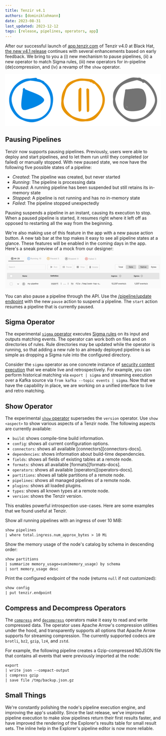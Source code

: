 ```yaml
---
title: Tenzir v4.1
authors: [dominiklohmann]
date: 2023-08-31
last_updated: 2023-12-12
tags: [release, pipelines, operators, app]
---
```


After our successful launch of [app.tenzir.com][tenzir-app] of Tenzir v4.0 at
Black Hat, [the new v4.1 release][github-release] continues with several
enhancements based on early feedback. We bring to you a (i) new mechanism to
pause pipelines, (ii) a new operator to match Sigma rules, (iii) new operators
for in-pipeline (de)compression, and (iv) a revamp of the `show` operator.

[github-release]: https://github.com/tenzir/vast/releases/tag/v4.1.0
[tenzir-app]: https://app.tenzir.com

![Tenzir v4.1](tenzir-v4.1.excalidraw.svg)

<!--truncate-->

## Pausing Pipelines

Tenzir now supports pausing pipelines. Previously, users were able to deploy and
start pipelines, and to let them run until they completed (or failed) or
manually stopped. With new paused state, we now have the following five possible
states of a pipeline:

- *Created*: The pipeline was created, but never started
- *Running*: The pipeline is processing data
- *Paused*: A running pipeline has been suspended but still retains its
  in-memory state
- *Stopped*: A pipeline is not running and has no in-memory state
- *Failed*: The pipeline stopped unexpectedly

Pausing suspends a pipeline in an instant, causing its execution to stop. When a
paused pipeline is started, it resumes right where it left off as opposed to
restarting all the way from the beginning.

We're also making use of this feature in the app with a new pause action button.
A new tab bar at the top makes it easy to see all pipeline states at a glance.
These features will be enabled in the coming days in the app. Here's a sneak
preview of a mock from our designer:

![Pause Feature Mock](pause-mock.png)

You can also pause a pipeline through the API. Use the [/pipeline/update
endpoint][update-endpoint] with the new `pause` action to suspend a pipeline.
The `start` action resumes a pipeline that is currently paused.

[update-endpoint]: https://docs.tenzir.com/api#/paths/~1pipeline~1update/post

## Sigma Operator

The experimental [`sigma` operator](/next/operators/sigma) executes [Sigma
rules][sigma-github] on its input and outputs matching events. The operator can
work both on files and on directories of rules. Rule directories may be updated
while the operator is running, so that adding a new rule to an already deployed
pipeline is as simple as dropping a Sigma rule into the configured directory.

Consider the `sigma` operator as one concrete instance of [security content
execution][unified-detection] that we enable live and retrospectively. For
example, you can perform historical matching via `export | sigma` and streaming
execution over a Kafka source via `from kafka --topic events | sigma`. Now that
we have the capability in place, we are working on a unified interface to live
and retro matching.

[sigma-github]: https://github.com/SigmaHQ/sigma
[unified-detection]: https://docs.tenzir.com/use-cases/unified-detection

## Show Operator

The experimental [`show` operator](/next/operators/show) supersedes the
`version` operator. Use `show <aspect>` to show various aspects of a Tenzir
node. The following aspects are currently available:

- `build`: shows compile-time build information.
- `config`: shows all current configuration options.
- `connectors`: shows all available [connectors][connectors-docs].
- `dependencies`: shows information about build-time dependencies.
- `fields`: shows all fields of existing tables at a remote node.
- `formats`: shows all available [formats][formats-docs].
- `operators`: shows all available [operators][operators-docs].
- `partitions`: shows all table partitions of a remote node.
- `pipelines`: shows all managed pipelines of a remote node.
- `plugins`: shows all loaded plugins.
- `types`: shows all known types at a remote node.
- `version`: shows the Tenzir version.

This enables powerful introspection use-cases. Here are some examples that we
found useful at Tenzir.

Show all running pipelines with an ingress of over 10 MiB:

```
show pipelines
| where total.ingress.num_approx_bytes > 10 Mi
```

Show the memory usage of the node's catalog by schema in descending order:

```
show partitions
| summarize memory_usage=sum(memory_usage) by schema
| sort memory_usage desc
```

Print the configured endpoint of the node (returns `null` if not customized):

```
show config
| put tenzir.endpoint
```

## Compress and Decompress Operators

The [`compress`][compress-docs] and [`decompress`][decompress-docs] operators
make it easy to read and write compressed data. The operator uses Apache Arrow's
compression utilities under the hood, and transparently supports all options
that Apache Arrow supports for streaming compression. The currently supported
codecs are `brotli`, `bz2`, `gzip`, `lz4`, and `zstd`.

For example, the following pipeline creates a Gzip-compressed NDJSON file that
contains all events that were previously imported at the node:

```
export
| write json --compact-output
| compress gzip
| save file /tmp/backup.json.gz
```

[compress-docs]: /next/operators/compress
[decompress-docs]: /next/operators/decompress

## Small Things

We're constantly polishing the node's pipeline execution engine, and improving
the app's usability. Since the last release, we've improved pipeline execution
to make slow pipelines return their first results faster, and have improved the
rendering of the Explorer's results table for small result sets. The inline help
in the Explorer's pipeline editor is now more reliable.
